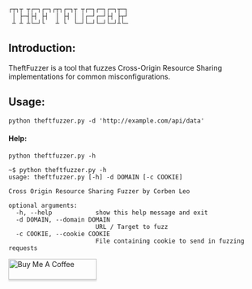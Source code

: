 ```
┌┬┐┬ ┬┌─┐┌─┐┌┬┐┌─┐┬ ┬┌─┐┌─┐┌─┐┬─┐
 │ ├─┤├┤ ├┤  │ ├┤ │ │┌─┘┌─┘├┤ ├┬┘
 ┴ ┴ ┴└─┘└   ┴ └  └─┘└─┘└─┘└─┘┴└─
```
## Introduction:
TheftFuzzer is a tool that fuzzes Cross-Origin Resource Sharing implementations for common misconfigurations.

## Usage:
`python theftfuzzer.py -d 'http://example.com/api/data'`

#### Help:
`python theftfuzzer.py -h`


```
~$ python theftfuzzer.py -h                               
usage: theftfuzzer.py [-h] -d DOMAIN [-c COOKIE]

Cross Origin Resource Sharing Fuzzer by Corben Leo

optional arguments:
  -h, --help            show this help message and exit
  -d DOMAIN, --domain DOMAIN
                        URL / Target to fuzz
  -c COOKIE, --cookie COOKIE
                        File containing cookie to send in fuzzing requests
```


<a href="http://buymeacoff.ee/cdl" target="_blank"><img src="https://www.buymeacoffee.com/assets/img/custom_images/orange_img.png" alt="Buy Me A Coffee" style="height: 41px !important;width: 174px !important;box-shadow: 0px 3px 2px 0px rgba(190, 190, 190, 0.5) !important;-webkit-box-shadow: 0px 3px 2px 0px rgba(190, 190, 190, 0.5) !important;" ></a>
